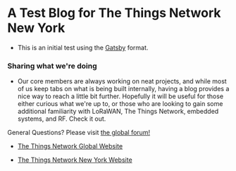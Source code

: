 # A Test Blog for The Things Network New York

- This is an initial test using the [Gatsby](https://github.com/gatsbyjs/gatsby) format.

### Sharing what we're doing

- Our core members are always working on neat projects, and while most of us keep tabs on what is being built internally, having a blog provides a nice way to reach a little bit further. Hopefully it will be useful for those either curious what we're up to, or those who are looking to gain some additional familiarity with LoRaWAN, The Things Network, embedded systems, and RF. Check it out.

General Questions? Please visit [the global forum!](https://www.thethingsnetwork.org/forum/)

- [The Things Network Global Website](https://www.thethingsnetwork.org/)

- [The Things Network New York Website](https://thethings.nyc/)
